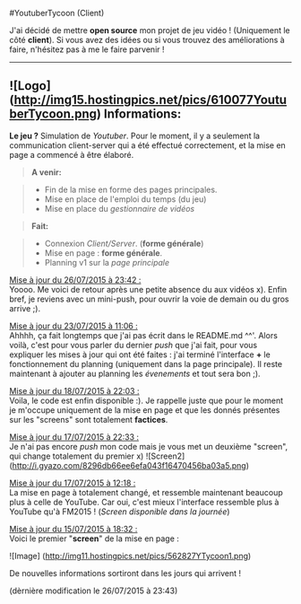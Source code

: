 #YoutuberTycoon (Client)

J'ai décidé de mettre **open source** mon projet de jeu vidéo ! (Uniquement le côté **client**).
Si vous avez des idées ou si vous trouvez des améliorations à faire, n'hésitez pas à me le faire parvenir !

----------
![Logo] (http://img15.hostingpics.net/pics/610077YoutuberTycoon.png)
Informations:
-------------

**Le jeu ?** Simulation de *Youtuber*.
Pour le moment, il y a seulement la communication client-server qui a été effectué correctement, et la mise en page a commencé à être élaboré.

> **A venir:**

> - Fin de la mise en forme des pages principales.
> - Mise en place de l'emploi du temps (du jeu)
> - Mise en place du <i>gestionnaire de vidéos</i>


> **Fait:**

> - Connexion *Client/Server*. (**forme générale**)
> - Mise en page : **forme générale**.
> - Planning v1 sur la <i>page principale</i>

<u>Mise à jour du 26/07/2015 à 23:42 :</u></br>
Yoooo. Me voici de retour après une petite absence du aux vidéos x). Enfin bref, je reviens avec un mini-push, pour ouvrir la voie de demain ou du gros arrive ;).

<u>Mise à jour du 23/07/2015 à 11:06 :</u></br>
Ahhhh, ça fait longtemps que j'ai pas écrit dans le README.md ^^'. Alors voilà, c'est pour vous parler du dernier <i>push</i> que j'ai fait, pour vous expliquer les mises à jour qui ont été faites : j'ai terminé l'interface **+** le fonctionnement du planning (uniquement dans la page principale). Il reste maintenant à ajouter au planning les <i>évenements</i> et tout sera bon ;).

<u>Mise à jour du 18/07/2015 à 22:03 :</u></br>
Voila, le code est enfin disponible :). Je rappelle juste que pour le moment je m'occupe uniquement de la mise en page et que les donnés présentes sur les "screens" sont totalement **factices**.

<u>Mise à jour du 17/07/2015 à 22:33 :</u></br>
Je n'ai pas encore <i>push</i> mon code mais je vous met un deuxième "screen", qui change totalement du premier x)
![Screen2] (http://i.gyazo.com/8296db66ee6efa043f16470456ba03a5.png)

<u>Mise à jour du 17/07/2015 à 12:18 :</u></br>
La mise en page à totalement changé, et ressemble maintenant beaucoup plus à celle de YouTube. Car oui, c'est mieux l'interface ressemble plus à YouTube qu'à FM2015 ! (<i>Screen disponible dans la journée</i>)

<u>Mise à jour du 15/07/2015 à 18:32 :</u></br>
Voici le premier "**screen**" de la mise en page :

![Image] (http://img11.hostingpics.net/pics/562827YTycoon1.png)

De nouvelles informations sortiront dans les jours qui arrivent !

(dèrnière modification le 26/07/2015 à 23:43)


